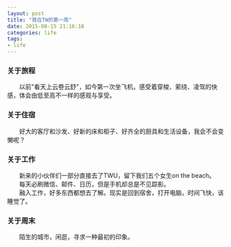 ```yaml
---
layout: post
title: "我在TW的第一周"
date: 2015-08-15 21:16:18
categories: life
tags:
- life
---
```

### 关于旅程
&emsp;&emsp;以前"看天上云卷云舒"，如今第一次坐飞机，感受着穿梭、萦绕、凌驾的快感，体会由低至高不一样的感观与享受。

### 关于住宿
&emsp;&emsp;好大的客厅和沙发、好新的床和柜子、好齐全的厨具和生活设备，我会不会变懒呢？

### 关于工作
&emsp;&emsp;新来的小伙伴们一部分直接去了TWU，留下我们五个女生on the beach。<br>
&emsp;&emsp;每天必刷微信、邮件、日历，但是手机却总是不见踪影。<br>
&emsp;&emsp;融入工作，好多东西都想去了解。现实是回到宿舍，打开电脑，时间飞快，该睡觉了。

### 关于周末
&emsp;&emsp;陌生的城市，闲逛，寻求一种最初的印象。
